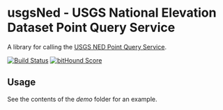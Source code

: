 usgsNed - USGS National Elevation Dataset Point Query Service
=============================================================

A library for calling the [USGS NED Point Query Service].

[![Build Status](https://travis-ci.org/WSDOT-GIS/usgs-ned.svg?branch=master)](https://travis-ci.org/WSDOT-GIS/usgs-ned)
[![bitHound Score](https://www.bithound.io/github/WSDOT-GIS/usgs-ned/badges/score.svg)](https://www.bithound.io/github/WSDOT-GIS/usgs-ned)

## Usage ##

See the contents of the *demo* folder for an example.

[USGS NED Point Query Service]: https://nationalmap.gov/epqs/
